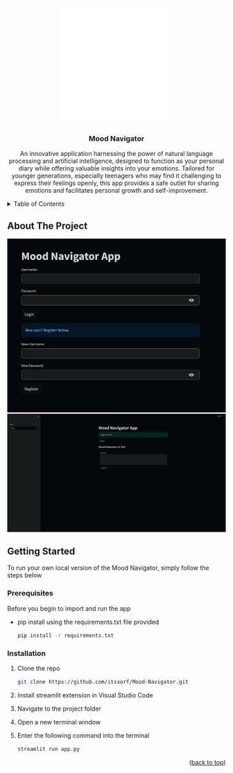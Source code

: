 <a name="readme-top"></a>


<!-- PROJECT LOGO -->
<br />
<div align="center">
  <a href="https://github.com/github_username/repo_name">
    <img src="images/MN Logo.png" alt="Logo" width="270" height="270">
  </a>

<h3 align="center">Mood Navigator</h3>

  <p align="center">
    An innovative application harnessing the power of natural language processing and artificial intelligence, designed to function as your personal diary while offering valuable insights into your emotions. Tailored for younger generations, especially teenagers who may find it challenging to express their feelings openly, this app provides a safe outlet for sharing emotions and facilitates personal growth and self-improvement.
    <br />
  </p>
</div>



<!-- TABLE OF CONTENTS -->
<details>
  <summary>Table of Contents</summary>
  <ol>
    <li>
      <a href="#about-the-project">About The Project</a>
      <ul>
        <li><a href="#built-with">Built With Streamlit</a></li>
      </ul>
    </li>
    <li>
      <a href="#getting-started">Getting Started</a>
      <ul>
        <li><a href="#prerequisites">Prerequisites</a></li>
        <li><a href="#installation">Installation</a></li>
      </ul>
    </li>
  </ol>
</details>



<!-- ABOUT THE PROJECT -->
## About The Project

![Login Page](images/Screenshot_1.png)
![Home Page](images/Screenshot_2.png)
<!-- GETTING STARTED -->
## Getting Started

To run your own local version of the Mood Navigator, simply follow the steps below

### Prerequisites

Before you begin to import and run the app
* pip install using the requirements.txt file provided
  ```sh
  pip install -r requirements.txt
  ```

### Installation

1. Clone the repo
   ```sh
   git clone https://github.com/itsxorf/Mood-Navigator.git
   ```
2. Install streamlit extension in Visual Studio Code

4. Navigate to the project folder

5. Open a new terminal window

3. Enter the following command into the terminal
   ```sh
   streamlit run app.py
   ```

<p align="right">(<a href="#readme-top">back to top</a>)</p>



